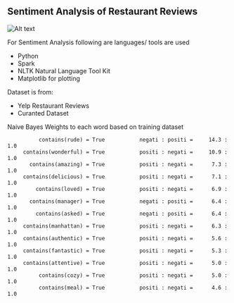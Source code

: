 ## Sentiment Analysis of Restaurant Reviews

![Alt text](http://www.clarabridge.com/wp-content/uploads/2016/10/Sentiment.jpg)

For Sentiment Analysis following are languages/ tools are used

  - Python
  - Spark 
  - NLTK Natural Language Tool Kit
  - Matplotlib for plotting

Dataset is from:
  - Yelp Restaurant Reviews
  - Curanted Dataset


Naive Bayes Weights to each word based on training dataset  

```
          contains(rude) = True           negati : positi =     14.3 : 1.0
     contains(wonderful) = True           positi : negati =     10.9 : 1.0
       contains(amazing) = True           positi : negati =      7.3 : 1.0
     contains(delicious) = True           positi : negati =      7.1 : 1.0
         contains(loved) = True           positi : negati =      6.9 : 1.0
       contains(manager) = True           negati : positi =      6.4 : 1.0
         contains(asked) = True           negati : positi =      6.4 : 1.0
     contains(manhattan) = True           positi : negati =      6.3 : 1.0
     contains(authentic) = True           positi : negati =      5.6 : 1.0
     contains(fantastic) = True           positi : negati =      5.3 : 1.0
     contains(attentive) = True           positi : negati =      5.0 : 1.0
          contains(cozy) = True           positi : negati =      5.0 : 1.0
          contains(meal) = True           positi : negati =      4.6 : 1.0
         
```
